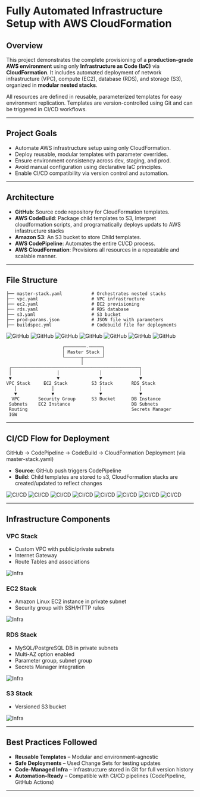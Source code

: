 # Fully Automated Infrastructure Setup with AWS CloudFormation

## Overview

This project demonstrates the complete provisioning of a **production-grade AWS environment** using only **Infrastructure as Code (IaC)** via **CloudFormation**. It includes automated deployment of network infrastructure (VPC), compute (EC2), database (RDS), and storage (S3), organized in **modular nested stacks**.

All resources are defined in reusable, parameterized templates for easy environment replication. Templates are version-controlled using Git and can be triggered in CI/CD workflows.

---

##  Project Goals

- Automate AWS infrastructure setup using only CloudFormation.
- Deploy reusable, modular templates with parameter overrides.
- Ensure environment consistency across dev, staging, and prod.
- Avoid manual configuration using declarative IaC principles.
- Enable CI/CD compatibility via version control and automation.

---

## Architecture 

- **GitHub**: Source code repository for CloudFormation templates.
- **AWS CodeBuild**: Package child templates to S3, Interpret cloudformation scripts, and programatically deploys updats to AWS infastructure stacks
- **Amazon S3**: An S3 bucket to store Child templates.
- **AWS CodePipeline**: Automates the entire CI/CD process.
- **AWS CloudFormation**: Provisions all resources in a repeatable and scalable manner.

---

## File Structure

```
├── master-stack.yaml           # Orchestrates nested stacks
├── vpc.yaml                    # VPC infrastructure
├── ec2.yaml                    # EC2 provisioning
├── rds.yaml                    # RDS database
├── s3.yaml                     # S3 bucket
├── prod-params.json            # JSON file with parameters
├── buildspec.yml               # Codebuild file for deployments
```

![GitHub](/iac/Screenshot4.png)
![GitHub](/iac/Screenshot8.png)
![GitHub](/iac/Screenshot3.png)
![GitHub](/iac/Screenshot6.png)
![GitHub](/iac/Screenshot7.png)
![GitHub](/iac/Screenshot5.png)
![GitHub](/iac/Screenshot2.png)

```
                     ┌────────-─────┐
                     │ Master Stack │
                     └──────┬───────┘
                            │
 ┌────────────────────────────────────────────────┐
 │                 │               │              │
 ▼                 ▼               ▼              ▼
VPC Stack     EC2 Stack         S3 Stack       RDS Stack
   │             │                 │              │
   ▼             ▼                 ▼              ▼
  VPC       Security Group      S3 Bucket      DB Instance
 Subnets    EC2 Instance                       DB Subnets
 Routing                                       Secrets Manager
 IGW
```

---

## CI/CD Flow for Deployment

GitHub → CodePipeline → CodeBuild → CloudFormation Deployment (via master-stack.yaml)

- **Source**: GitHub push triggers CodePipeline
- **Build**:  Child templates are stored to s3, CloudFormation stacks are created/updated to reflect changes

![CI/CD](/iac/Screenshot1.png)
![CI/CD](/iac/Screenshot18.png)
![CI/CD](/iac/Screenshot19.png)
![CI/CD](/iac/Screenshot9.png)
![CI/CD](/iac/Screenshot10.png)
![CI/CD](/iac/Screenshot12.png)
![CI/CD](/iac/Screenshot13.png)
![CI/CD](/iac/Screenshot11.png)

---

## Infrastructure Components

### VPC Stack

- Custom VPC with public/private subnets
- Internet Gateway 
- Route Tables and associations

![Infra](/iac/Screenshot14.png)

### EC2 Stack

- Amazon Linux EC2 instance in private subnet
- Security group with SSH/HTTP rules

![Infra](/iac/Screenshot16.png)

### RDS Stack

- MySQL/PostgreSQL DB in private subnets
- Multi-AZ option enabled
- Parameter group, subnet group
- Secrets Manager integration 

![Infra](/iac/Screenshot17.png)

### S3 Stack

- Versioned S3 bucket

![Infra](/iac/Screenshot15.png)

---

## Best Practices Followed

-  **Reusable Templates** – Modular and environment-agnostic
-  **Safe Deployments** – Used Change Sets for testing updates
-  **Code-Managed Infra** – Infrastructure stored in Git for full version history
-  **Automation-Ready** – Compatible with CI/CD pipelines (CodePipeline, GitHub Actions)

---


